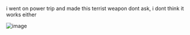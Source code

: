 i went on power trip and made this terrist weapon
dont ask, i dont think it works either

![image](https://user-images.githubusercontent.com/56010135/140565679-a85075dc-8820-4645-9865-6920c109d666.png)
